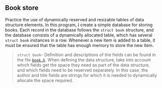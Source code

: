 <!-- Book -->
## Book store

Practice the use of dynamically reserved and resizable tables of data structure elements. In this program, I create a simple database for storing books. Each record in the database follows the ```struct book``` structure, and the database consists of a dynamically allocated table, which has several ```struct book``` instances in a row. Whenever a new item is added to a table, it must be ensured that the table has enough memory to store the new item.

>```struct book```- Definition and descriptions of the fields can be found in the file [``book.h``](src/data-structures/book-store/book.h). When defining the data structure, take into account which fields get the space they need as part of the data structure, and which fields need to be reserved separately. In this case, the author and title fields are strings for which it is needed to dynamically allocate the space required.